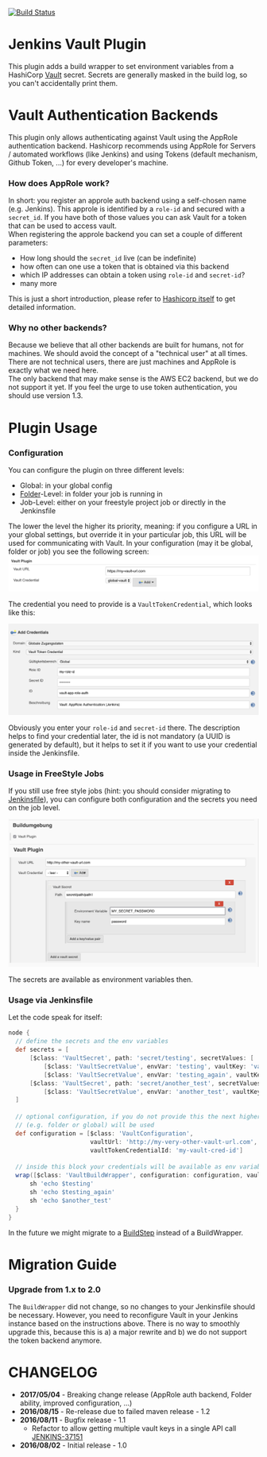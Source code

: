 [![Build Status](https://jenkins.ci.cloudbees.com/buildStatus/icon?job=plugins/hashicorp-vault-plugin&build=20)](https://jenkins.ci.cloudbees.com/job/plugins/hashicorp-vault-plugin/20/)
# Jenkins Vault Plugin

This plugin adds a build wrapper to set environment variables from a HashiCorp [Vault](https://www.vaultproject.io/) secret. Secrets are generally masked in the build log, so you can't accidentally print them.

# Vault Authentication Backends
This plugin only allows authenticating against Vault using the AppRole authentication backend. Hashicorp recommends using AppRole for Servers / automated workflows (like Jenkins) and using Tokens (default mechanism, Github Token, ...) for every developer's machine.  

### How does AppRole work?
In short: you register an approle auth backend using a self-chosen name (e.g. Jenkins). This approle is identified by a `role-id` and secured with a `secret_id`. If you have both of those values you can ask Vault for a token that can be used to access vault.  
When registering the approle backend you can set a couple of different parameters: 
* How long should the `secret_id` live (can be indefinite)
* how often can one use a token that is obtained via this backend
* which IP addresses can obtain a token using `role-id` and `secret-id`?
* many more  

This is just a short introduction, please refer to [Hashicorp itself](https://www.vaultproject.io/docs/auth/approle.html) to get detailed information.
### Why no other backends? 
Because we believe that all other backends are built for humans, not for machines. We should avoid the concept of a "technical user" at all times. There are not technical users, there are just machines and AppRole is exactly what we need here.  
The only backend that may make sense is the AWS EC2 backend, but we do not support it yet.
If you feel the urge to use token authentication, you should use version 1.3.


# Plugin Usage
### Configuration
You can configure the plugin on three different levels:
* Global: in your global config
* [Folder](https://wiki.jenkins-ci.org/display/JENKINS/CloudBees+Folders+Plugin)-Level: in folder your job is running in
* Job-Level: either on your freestyle project job or directly in the Jenkinsfile 

The lower the level the higher its priority, meaning: if you configure a URL in your global settings, but override it in your particular job, this URL will be used for communicating with Vault.
In your configuration (may it be global, folder or job) you see the following screen: 
![Global Configuration](docs/images/configuration_screen.png)

The credential you need to provide is a `VaultTokenCredential`, which looks like this:  

![Credential Configuration](docs/images/credential_screen.png)

Obviously you enter your `role-id` and `secret-id` there. The description helps to find your credential later, the id is not mandatory (a UUID is generated by default), but it helps to set it if you want to use your credential inside the Jenkinsfile.

### Usage in FreeStyle Jobs
If you still use free style jobs (hint: you should consider migrating to [Jenkinsfile](https://jenkins.io/doc/book/pipeline/)), you can configure both configuration and the secrets you need on the job level.

![Job Configuration](docs/images/job_screen.png)

The secrets are available as environment variables then. 

### Usage via Jenkinsfile
Let the code speak for itself:
```groovy
node {
  // define the secrets and the env variables
  def secrets = [
      [$class: 'VaultSecret', path: 'secret/testing', secretValues: [
          [$class: 'VaultSecretValue', envVar: 'testing', vaultKey: 'value_one'],
          [$class: 'VaultSecretValue', envVar: 'testing_again', vaultKey: 'value_two']]],
      [$class: 'VaultSecret', path: 'secret/another_test', secretValues: [
          [$class: 'VaultSecretValue', envVar: 'another_test', vaultKey: 'value']]]
  ]
  
  // optional configuration, if you do not provide this the next higher configuration
  // (e.g. folder or global) will be used
  def configuration = [$class: 'VaultConfiguration', 
                       vaultUrl: 'http://my-very-other-vault-url.com', 
                       vaultTokenCredentialId: 'my-vault-cred-id']
  
  // inside this block your credentials will be available as env variables
  wrap([$class: 'VaultBuildWrapper', configuration: configuration, vaultSecrets: secrets]) {
      sh 'echo $testing'
      sh 'echo $testing_again'
      sh 'echo $another_test'
  }
}
```
In the future we might migrate to a [BuildStep](http://javadoc.jenkins-ci.org/hudson/tasks/BuildStep.html) instead of a BuildWrapper.

# Migration Guide
### Upgrade from 1.x to 2.0
The `BuildWrapper` did not change, so no changes to your Jenkinsfile should be necessary. However, you need to reconfigure Vault in your Jenkins instance based on the instructions above. There is no way to smoothly upgrade this, because this is a) a major rewrite and b) we do not support the token backend anymore.
# CHANGELOG

* **2017/05/04** - Breaking change release (AppRole auth backend, Folder ability, improved configuration, ...)
* **2016/08/15** - Re-release due to failed maven release - 1.2
* **2016/08/11** - Bugfix release - 1.1
  * Refactor to allow getting multiple vault keys in a single API call [JENKINS-37151](https://issues.jenkins-ci.org/browse/JENKINS-37151)
* **2016/08/02** - Initial release - 1.0

[global_configuration]: docs/images/global_configuration.png
[job_configuration]: docs/images/job_configuration.png
